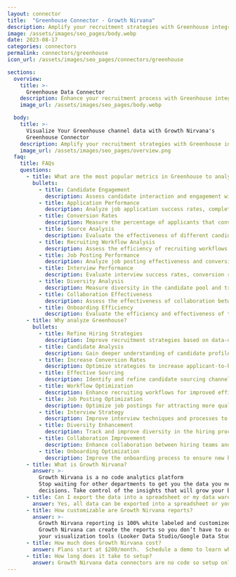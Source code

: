 ```yaml
---
layout: connector
title:  "Greenhouse Connector - Growth Nirvana"
description: Amplify your recruitment strategies with Greenhouse integration, gaining actionable insights from candidate data analysis.
image: /assets/images/seo_pages/body.webp
date: 2023-08-17
categories: connectors
permalink: connectors/greenhouse
icon_url: /assets/images/seo_pages/connectors/greenhouse

sections:
  overview:
    title: >-
      Greenhouse Data Connector
    description: Enhance your recruitment process with Greenhouse integration. Seamlessly merge recruiting data, unlocking insights that shape hiring strategies, candidate analysis, and operational excellence.
    image_url: /assets/images/seo_pages/body.webp

  body:
    title: >-
      Visualize Your Greenhouse channel data with Growth Nirvana's
      Greenhouse Connector
    description: Amplify your recruitment strategies with Greenhouse integration, gaining actionable insights from candidate data analysis.
    image_url: /assets/images/seo_pages/overview.png
  faq:
    title: FAQs
    questions:
      - title: What are the most popular metrics in Greenhouse to analyze?
        bullets:
          - title: Candidate Engagement
            description: Assess candidate interaction and engagement with recruiting materials.
          - title: Application Performance
            description: Analyze job application success rates, completion rates, and drop-off points.
          - title: Conversion Rates
            description: Measure the percentage of applicants that convert into hires.
          - title: Source Analysis
            description: Evaluate the effectiveness of different candidate sourcing strategies.
          - title: Recruiting Workflow Analysis
            description: Assess the efficiency of recruiting workflows and identify bottlenecks.
          - title: Job Posting Performance
            description: Analyze job posting effectiveness and conversion rates.
          - title: Interview Performance
            description: Evaluate interview success rates, conversion rates, and candidate feedback.
          - title: Diversity Analysis
            description: Measure diversity in the candidate pool and track diversity goals.
          - title: Collaboration Effectiveness
            description: Assess the effectiveness of collaboration between hiring teams and stakeholders.
          - title: Onboarding Efficiency
            description: Evaluate the efficiency and effectiveness of the candidate onboarding process.
      - title: Why analyze Greenhouse?
        bullets:
          - title: Refine Hiring Strategies
            description: Improve recruitment strategies based on data-driven insights.
          - title: Candidate Analysis
            description: Gain deeper understanding of candidate profiles, skills, and qualifications.
          - title: Increase Conversion Rates
            description: Optimize strategies to increase applicant-to-hire conversion rates.
          - title: Effective Sourcing
            description: Identify and refine candidate sourcing channels for better quality candidates.
          - title: Workflow Optimization
            description: Enhance recruiting workflows for improved efficiency and faster time-to-hire.
          - title: Job Posting Optimization
            description: Optimize job postings for attracting more qualified candidates.
          - title: Interview Strategy
            description: Improve interview techniques and processes to identify top candidates.
          - title: Diversity Enhancement
            description: Track and improve diversity in the hiring process for a more inclusive workforce.
          - title: Collaboration Improvement
            description: Enhance collaboration between hiring teams and stakeholders for better decision making.
          - title: Onboarding Optimization
            description: Improve the onboarding process to ensure new hires are set up for success.
      - title: What is Growth Nirvana?
        answer: >-
          Growth Nirvana is a no code analytics platform 
          Stop waiting for other departments to get you the data you need to make critical business 
          decisions. Take control of the insights that will grow your business.
      - title: Can I export the data into a spreadsheet or my data warehouse?
        answer: Yes, all data can be exported into a spreadsheet or your data warehouse (Google BigQuery, AWS, Snowflake, Azure, etc)
      - title: How customizable are Growth Nirvana reports?
        answer: >-
          Growth Nirvana reporting is 100% white labeled and customized to your specifications.
          Growth Nirvana can create the reports so you don’t have to or you can connect
          your visualization tools (Looker Data Studio/Google Data Studio, Tableau, PowerBI, etc) to Growth Nirvana.
      - title: How much does Growth Nirvana cost?
        answer: Plans start at $200/month.  Schedule a demo to learn what plan is best for you.
      - title: How long does it take to setup?
        answer: Growth Nirvana data connectors are no code so setup only requires a few clicks.
---
```

